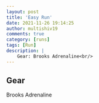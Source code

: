 ```yaml
---
layout: post
title: 'Easy Run'
date: 2021-11-26 19:14:25
author: multishiv19
comments: true
category: [runs]
tags: [Run]
description: |
    Gear: Brooks Adrenaline<br/>
---
```


## Gear
Brooks Adrenaline



<div width='100%' class='strava-embed-placeholder' data-embed-type='activity' data-embed-id='6308281405'></div>
<script src='https://strava-embeds.com/embed.js'></script>
